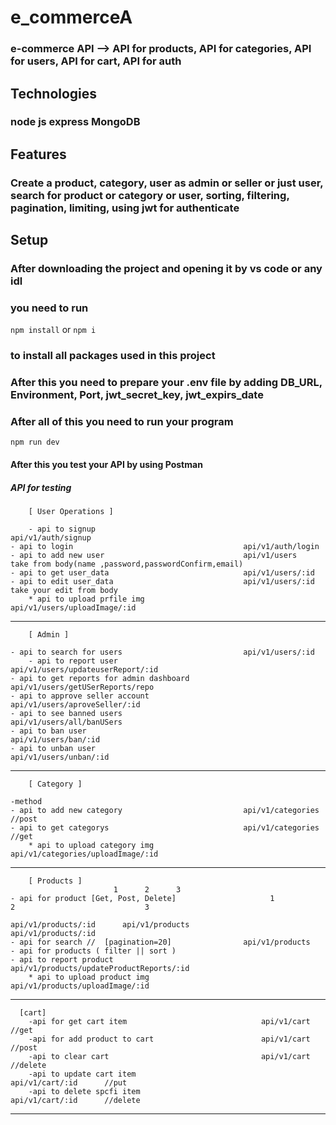 # e_commerceA

### e-commerce API --> API for products, API for categories, API for users, API for cart, API for auth


## Technologies
### node js express MongoDB


## Features
### Create a product, category, user as admin or seller or just user, search for product or category or user, sorting, filtering, pagination, limiting, using jwt for authenticate



## Setup
### After downloading the project and opening it by vs code or any idl
### you need to run 
```npm install``` or ```npm i```
### to install all packages used in this project

### After this you need to prepare your .env file by adding DB_URL, Environment, Port, jwt_secret_key, jwt_expirs_date

### After all of this you need to run your program
```npm run dev```


#### After this you test your API by using Postman

##### API for testing

		[ User Operations ]

        - api to signup                                     api/v1/auth/signup   
	- api to login                                      api/v1/auth/login
	- api to add new user                               api/v1/users       take from body(name ,password,passwordConfirm,email)
	- api to get user_data                              api/v1/users/:id
	- api to edit user_data                             api/v1/users/:id    take your edit from body
        * api to upload prfile img                          api/v1/users/uploadImage/:id
--------------------------------------------
		[ Admin ]

	- api to search for users                           api/v1/users/:id
        - api to report user                                api/v1/users/updateuserReport/:id
	- api to get reports for admin dashboard            api/v1/users/getUSerReports/repo
	- api to approve seller account                     api/v1/users/aproveSeller/:id
	- api to see banned users                           api/v1/users/all/banUSers
	- api to ban user                                   api/v1/users/ban/:id
	- api to unban user                                 api/v1/users/unban/:id

--------------------------------------------
		[ Category ]
                                                                                   -method
	- api to add new category                           api/v1/categories      //post
	- api to get categorys                              api/v1/categories      //get
        * api to upload category img                        api/v1/categories/uploadImage/:id
--------------------------------------------
		[ Products ]
                           1      2      3
	- api for product [Get, Post, Delete]                     1                        2                             3
                                                            api/v1/products/:id      api/v1/products            api/v1/products/:id
	- api for search //  [pagination=20]                api/v1/products
	- api for products ( filter || sort )
	- api to report product                             api/v1/products/updateProductReports/:id
        * api to upload product img                         api/v1/products/uploadImage/:id
-------------------------------------------
      [cart]
        -api for get cart item                              api/v1/cart          //get
        -api for add product to cart                        api/v1/cart          //post
        -api to clear cart                                  api/v1/cart          //delete
        -api to update cart item                            api/v1/cart/:id      //put
        -api to delete spcfi item                           api/v1/cart/:id      //delete

-------------------------------------------


